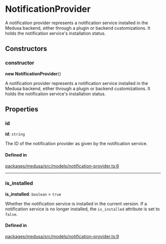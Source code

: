 # NotificationProvider

A notification provider represents a notification service installed in the Medusa backend, either through a plugin or backend customizations. It holds the notification service's installation status.

## Constructors

### constructor

**new NotificationProvider**()

A notification provider represents a notification service installed in the Medusa backend, either through a plugin or backend customizations. It holds the notification service's installation status.

## Properties

### id

 **id**: `string`

The ID of the notification provider as given by the notification service.

#### Defined in

[packages/medusa/src/models/notification-provider.ts:6](https://github.com/medusajs/medusa/blob/3d9f5ae63/packages/medusa/src/models/notification-provider.ts#L6)

___

### is\_installed

 **is\_installed**: `boolean` = `true`

Whether the notification service is installed in the current version. If a notification service is no longer installed, the `is_installed` attribute is set to `false`.

#### Defined in

[packages/medusa/src/models/notification-provider.ts:9](https://github.com/medusajs/medusa/blob/3d9f5ae63/packages/medusa/src/models/notification-provider.ts#L9)
